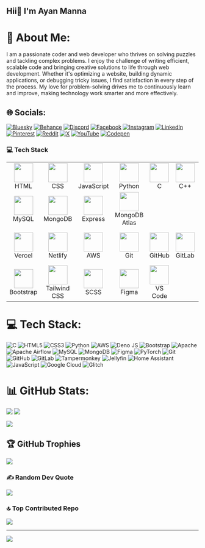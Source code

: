 ## Hii👋 I'm Ayan Manna 
# 💫 About Me:
I am a passionate coder and web developer who thrives on solving puzzles and tackling complex problems. I enjoy the challenge of writing efficient, scalable code and bringing creative solutions to life through web development. Whether it's optimizing a website, building dynamic applications, or debugging tricky issues, I find satisfaction in every step of the process. My love for problem-solving drives me to continuously learn and improve, making technology work smarter and more effectively.


## 🌐 Socials:
[![Bluesky](https://img.shields.io/badge/bluesky-0285FF?style=flat-square&logo=c&logoColor=white)](https://bsky.app/profile/ayanmanna123.bsky.social) [![Behance](https://img.shields.io/badge/Behance-1769ff?logo=behance&logoColor=white)](https://www.behance.net/ayanmanna4) [![Discord](https://img.shields.io/badge/Discord-%237289DA.svg?logo=discord&logoColor=white)](https://discord.gg/https://discord.gg/ptPpqsWJ) [![Facebook](https://img.shields.io/badge/Facebook-%231877F2.svg?logo=Facebook&logoColor=white)](https://www.facebook.com/ayan.manna.90834) [![Instagram](https://img.shields.io/badge/Instagram-%23E4405F.svg?logo=Instagram&logoColor=white)](https://instagram.com/ayan.manna.90834) [![LinkedIn](https://img.shields.io/badge/LinkedIn-%230077B5.svg?logo=linkedin&logoColor=white)](https://www.linkedin.com/in/ayan-manna-4a67ab34a/) [![Pinterest](https://img.shields.io/badge/Pinterest-%23E60023.svg?logo=Pinterest&logoColor=white)](https://pinterest.com/mannaayan777) [![Reddit](https://img.shields.io/badge/Reddit-%23FF4500.svg?logo=Reddit&logoColor=white)](https://www.reddit.com/user/Less-Pop6559/) [![X](https://img.shields.io/badge/X-black.svg?logo=X&logoColor=white)](https://x.com/@AyanMan13756317) [![YouTube](https://img.shields.io/badge/YouTube-%23FF0000.svg?logo=YouTube&logoColor=white)](https://www.youtube.com/@ayanmanna1007) [![Codepen](https://img.shields.io/badge/Codepen-000000?style=for-the-badge&logo=codepen&logoColor=white)](https://codepen.io/ayanmanna123) 


<h3>💻 Tech Stack</h3>

<table>
   <tr>
    <td align="center"><img src="https://cdn.jsdelivr.net/gh/devicons/devicon/icons/html5/html5-original.svg" width="50"/><br>HTML</td>
    <td align="center"><img src="https://cdn.jsdelivr.net/gh/devicons/devicon/icons/css3/css3-original.svg" width="50"/><br>CSS</td>
    <td align="center"><img src="https://cdn.jsdelivr.net/gh/devicons/devicon/icons/javascript/javascript-original.svg" width="50"/><br>JavaScript</td>
     <td align="center"><img src="https://cdn.jsdelivr.net/gh/devicons/devicon/icons/python/python-original.svg" width="50"/><br>Python</td>
    <td align="center"><img src="https://cdn.jsdelivr.net/gh/devicons/devicon/icons/c/c-original.svg" width="50"/><br>C</td>
    <td align="center"><img src="https://cdn.jsdelivr.net/gh/devicons/devicon/icons/cplusplus/cplusplus-original.svg" width="50"/><br>C++</td>
    <td align="center"><img src="https://cdn.jsdelivr.net/gh/devicons/devicon/icons/react/react-original.svg" width="50"/><br>React</td>
    <td align="center"><img src="https://icon.icepanel.io/Technology/svg/Vite.js.svg" width="50"/><br>Vite</td>
  </tr>
  <tr>
    <td align="center"><img src="https://cdn.jsdelivr.net/gh/devicons/devicon/icons/mysql/mysql-original.svg" width="50"/><br>MySQL</td>
    <td align="center"><img src="https://cdn.jsdelivr.net/gh/devicons/devicon/icons/mongodb/mongodb-original.svg" width="50"/><br>MongoDB</td>
    <td align="center"><img src="https://cdn.jsdelivr.net/gh/devicons/devicon/icons/express/express-original.svg" width="50"/><br>Express</td>
    <td align="center"><img src="https://cdn.jsdelivr.net/gh/devicons/devicon/icons/mongodb/mongodb-original.svg" width="50"/><br>MongoDB Atlas</td>
  </tr>
  <tr>
    <td align="center"><img src="https://cdn.jsdelivr.net/gh/devicons/devicon/icons/vercel/vercel-original.svg" width="50"/><br>Vercel</td>
    <td align="center"><img src="https://cdn.jsdelivr.net/gh/devicons/devicon/icons/netlify/netlify-original.svg" width="50"/><br>Netlify</td>
    <td align="center"><img src="https://registry.npmmirror.com/@lobehub/icons-static-png/latest/files/dark/aws-color.png" width="50"/><br>AWS</td>
    <td align="center"><img src="https://cdn.jsdelivr.net/gh/devicons/devicon/icons/git/git-original.svg" width="50"/><br>Git</td>
    <td align="center"><img src="https://cdn.jsdelivr.net/gh/devicons/devicon/icons/github/github-original.svg" width="50"/><br>GitHub</td>
    <td align="center"><img src="https://cdn.jsdelivr.net/gh/devicons/devicon/icons/gitlab/gitlab-original.svg" width="50"/><br>GitLab</td>
    <td align="center"><img src="https://cdn.jsdelivr.net/gh/devicons/devicon/icons/googlecloud/googlecloud-original.svg" width="50"/><br>Google Cloud</td>
  </tr>
  <tr>
    <td align="center"><img src="https://cdn.jsdelivr.net/gh/devicons/devicon/icons/bootstrap/bootstrap-original.svg" width="50"/><br>Bootstrap</td>
    <td align="center"><img src="https://upload.wikimedia.org/wikipedia/commons/d/d5/Tailwind_CSS_Logo.svg" width="50"/><br>Tailwind CSS</td>
      <td align="center"><img src="https://cdn.jsdelivr.net/gh/devicons/devicon/icons/sass/sass-original.svg" width="50"/><br>SCSS</td>
    <td align="center"><img src="https://cdn.jsdelivr.net/gh/devicons/devicon/icons/figma/figma-original.svg" width="50"/><br>Figma</td>
     <td align="center"><img src="https://cdn.jsdelivr.net/gh/devicons/devicon/icons/visualstudio/visualstudio-plain.svg" width="50"/><br>VS Code</td>
  </tr>
</table>


# 💻 Tech Stack:
![C](https://img.shields.io/badge/c-%2300599C.svg?style=flat-square&for-the-badge&logo=c&logoColor=white) ![HTML5](https://img.shields.io/badge/html5-%23E34F26.svg?style=for-the-badge&logo=html5&logoColor=white) ![CSS3](https://img.shields.io/badge/css3-%231572B6.svg?style=for-the-badge&logo=css3&logoColor=white) ![Python](https://img.shields.io/badge/python-3670A0?style=for-the-badge&logo=python&logoColor=ffdd54) ![AWS](https://img.shields.io/badge/AWS-%23FF9900.svg?style=for-the-badge&logo=amazon-aws&logoColor=white) ![Deno JS](https://img.shields.io/badge/deno%20js-000000?style=for-the-badge&logo=deno&logoColor=white) ![Bootstrap](https://img.shields.io/badge/bootstrap-%238511FA.svg?style=for-the-badge&logo=bootstrap&logoColor=white) ![Apache](https://img.shields.io/badge/apache-%23D42029.svg?style=for-the-badge&logo=apache&logoColor=white) ![Apache Airflow](https://img.shields.io/badge/Apache%20Airflow-017CEE?style=for-the-badge&logo=Apache%20Airflow&logoColor=white) ![MySQL](https://img.shields.io/badge/mysql-4479A1.svg?style=for-the-badge&logo=mysql&logoColor=white) ![MongoDB](https://img.shields.io/badge/MongoDB-%234ea94b.svg?style=for-the-badge&logo=mongodb&logoColor=white) ![Figma](https://img.shields.io/badge/figma-%23F24E1E.svg?style=for-the-badge&logo=figma&logoColor=white) ![PyTorch](https://img.shields.io/badge/PyTorch-%23EE4C2C.svg?style=for-the-badge&logo=PyTorch&logoColor=white) ![Git](https://img.shields.io/badge/git-%23F05033.svg?style=for-the-badge&logo=git&logoColor=white) ![GitHub](https://img.shields.io/badge/github-%23121011.svg?style=for-the-badge&logo=github&logoColor=white) ![GitLab](https://img.shields.io/badge/gitlab-%23181717.svg?style=for-the-badge&logo=gitlab&logoColor=white) ![Tampermonkey](https://img.shields.io/badge/tampermonkey-%2300485B.svg?style=for-the-badge&logo=tampermonkey&logoColor=white) ![Jellyfin](https://img.shields.io/badge/jellyfin-%23000B25.svg?style=for-the-badge&logo=Jellyfin&logoColor=00A4DC) ![Home Assistant](https://img.shields.io/badge/home%20assistant-%2341BDF5.svg?style=for-the-badge&logo=home-assistant&logoColor=white) ![JavaScript](https://img.shields.io/badge/javascript-%23323330.svg?style=for-the-badge&logo=javascript&logoColor=%23F7DF1E) ![Google Cloud](https://img.shields.io/badge/GoogleCloud-%234285F4.svg?style=for-the-badge&logo=google-cloud&logoColor=white) ![Glitch](https://img.shields.io/badge/glitch-%233333FF.svg?style=for-the-badge&logo=glitch&logoColor=white)
# 📊 GitHub Stats:
![](https://github-readme-stats.vercel.app/api?username=ayanmanna123&theme=radical&hide_border=false&include_all_commits=1276)  ![](https://github-readme-streak-stats.herokuapp.com/?user=ayanmanna123&theme=radical&hide_border=false) 

![](https://github-readme-stats.vercel.app/api/top-langs/?username=codewithharry&theme=radical&hide_border=false&include_all_commits=true&count_private=true&layout=compact)

## 🏆 GitHub Trophies
![](https://github-profile-trophy.vercel.app/?username=ayanmanna123&theme=radical&no-frame=false&no-bg=false&margin-w=4)

### ✍️ Random Dev Quote
![](https://quotes-github-readme.vercel.app/api?type=horizontal&theme=radical)

### 🔝 Top Contributed Repo
![](https://github-contributor-stats.vercel.app/api?username=ayanmanna123&limit=5&theme=radical&combine_all_yearly_contributions=true)

---
[![](https://visitcount.itsvg.in/api?id=ayanmanna123&icon=0&color=0)](https://visitcount.itsvg.in)

<!-- Proudly created with GPRM ( https://gprm.itsvg.in ) -->
 
